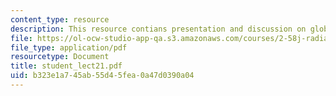 ```yaml
---
content_type: resource
description: This resource contians presentation and discussion on global warming.
file: https://ol-ocw-studio-app-qa.s3.amazonaws.com/courses/2-58j-radiative-transfer-spring-2006/b323e1a745ab55d45fea0a47d0390a04_student_lect21.pdf
file_type: application/pdf
resourcetype: Document
title: student_lect21.pdf
uid: b323e1a7-45ab-55d4-5fea-0a47d0390a04
---
```

